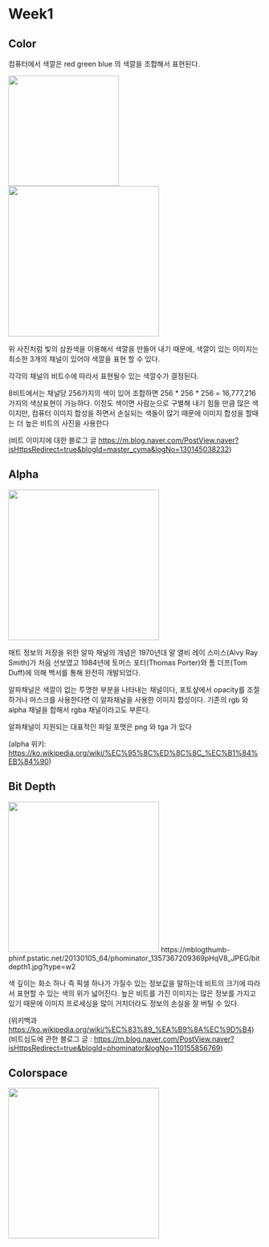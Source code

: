 # Week1

## Color
컴퓨터에서 색깔은 red green blue 의 색깔을 조합해서 표현된다.

<img src="https://user-images.githubusercontent.com/76280155/134163040-485d22b5-adbf-4271-9366-49c153f13839.png" width="220" align = "left">
<img src="https://upload.wikimedia.org/wikipedia/commons/8/89/Nexus_one_screen_microscope.jpg" width="300">



위 사진처럼 빛의 삼원색을 이용해서 색깔을 만들어 내기 때문에, 색깔이 있는 이미지는 최소한 3개의 채널이 있어야 색깔을 표현 할 수 있다.

각각의 채널의 비트수에 따라서 표현될수 있는 색깔수가 결정된다.

8비트에서는 채널당 256가지의 색이 있어 조합하면 256 * 256 * 256 = 16,777,216 가지의 색상표현이 가능하다.
이정도 색이면 사람눈으로 구별해 내기 힘들 만큼 많은 색이지만, 컴퓨터 이미지 합성을 하면서 손실되는 색들이 많기 때문에 이미지 합성을 할때는 더 높은 비트의 사진을 사용한다 

(비트 이미지에 대한 블로그 글 https://m.blog.naver.com/PostView.naver?isHttpsRedirect=true&blogId=master_cyma&logNo=130145038232)

## Alpha

<img src="https://previews.123rf.com/images/s4rt4/s4rt42005/s4rt4200500198/149737729-transparent-pattern-background-simulation-alpha-channel-png.jpg" width="300">

매트 정보의 저장을 위한 알파 채널의 개념은 1970년대 말 앨비 레이 스미스(Alvy Ray Smith)가 처음 선보였고 1984년에 토머스 포터(Thomas Porter)와 톰 더프(Tom Duff)에 의해 백서를 통해 완전히 개발되었다.

알파채널은 색깔이 없는 투명한 부분을 나타내는 채널이다, 포토샾에서 opacity를 조절하거나 마스크를 사용한다면 이 알파채널을 사용한 이미지 합성이다.
기존의 rgb 와 alpha 채널을 합해서 rgba 채널이라고도 부른다.

알파채널이 지원되는 대표적인 파일 포맷은 png 와 tga 가 있다



(alpha 위키: https://ko.wikipedia.org/wiki/%EC%95%8C%ED%8C%8C_%EC%B1%84%EB%84%90)


## Bit Depth
<img src="https://mblogthumb-phinf.pstatic.net/20130105_64/phominator_1357367209369pHqV8_JPEG/bitdepth1.jpg?type=w2" width="300">
https://mblogthumb-phinf.pstatic.net/20130105_64/phominator_1357367209369pHqV8_JPEG/bitdepth1.jpg?type=w2

색 깊이는 화소 하나 즉 픽셀 하나가 가질수 있는 정보값을 말하는데 비트의 크기에 따라서 표현할 수 있는 색의 위가 넓어진다.
높은 비트를 가진 이미지는 많은 정보를 가지고 있기 때문에 이미지 프로세싱을 많이 거치더라도 정보의 손실을 잘 버틸 수 있다.

(위키백과 https://ko.wikipedia.org/wiki/%EC%83%89_%EA%B9%8A%EC%9D%B4)
(비트심도에 관한 블로그 글 : https://m.blog.naver.com/PostView.naver?isHttpsRedirect=true&blogId=phominator&logNo=110155856769)
## Colorspace
<img src="https://upload.wikimedia.org/wikipedia/commons/1/1e/CIE1931xy_gamut_comparison.svg" width="300">
